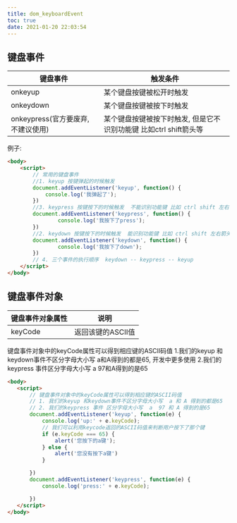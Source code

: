 ```yaml
---
title: dom_keyboardEvent
toc: true
date: 2021-01-20 22:03:54
---
```

## 键盘事件
键盘事件|触发条件
--|--
onkeyup|某个键盘按键被松开时触发
onkeydown|某个键盘按键被按下时触发
onkeypress(官方要废弃, 不建议使用)|某个键盘按键被按下时触发, 但是它不识别功能键 比如ctrl shift箭头等

例子:
```html
<body>
    <script>
        // 常用的键盘事件
        //1. keyup 按键弹起的时候触发 
        document.addEventListener('keyup', function() {
            console.log('我弹起了');
        })
        //3. keypress 按键按下的时候触发  不能识别功能键 比如 ctrl shift 左右箭头啊
        document.addEventListener('keypress', function() {
                console.log('我按下了press');
        })
        //2. keydown 按键按下的时候触发  能识别功能键 比如 ctrl shift 左右箭头啊
        document.addEventListener('keydown', function() {
                console.log('我按下了down');
        })
        // 4. 三个事件的执行顺序  keydown -- keypress -- keyup
    </script>
</body>
```

## 键盘事件对象
键盘事件对象属性|说明
--|--
keyCode|返回该键的ASCII值

键盘事件对象中的keyCode属性可以得到相应键的ASCII码值
1.我们的keyup 和keydown事件不区分字母大小写 a和A得到的都是65, 开发中更多使用
2.我们的keypress 事件区分字母大小写 a 97和A得到的是65


 ```html
<body>
    <script>
        // 键盘事件对象中的keyCode属性可以得到相应键的ASCII码值
        // 1. 我们的keyup 和keydown事件不区分字母大小写  a 和 A 得到的都是65
        // 2. 我们的keypress 事件 区分字母大小写  a  97 和 A 得到的是65
        document.addEventListener('keyup', function(e) {
            console.log('up:' + e.keyCode);
            // 我们可以利用keycode返回的ASCII码值来判断用户按下了那个键
            if (e.keyCode === 65) {
                alert('您按下的a键');
            } else {
                alert('您没有按下a键')
            }

        })
        document.addEventListener('keypress', function(e) {
            console.log('press:' + e.keyCode);

        })
    </script>
</body>
```